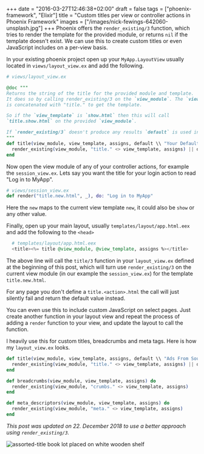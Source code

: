 +++
date = "2016-03-27T12:46:38+02:00"
draft = false
tags = ["phoenix-framework", "Elixir"]
title = "Custom titles per view or controller actions in Phoenix Framework"
images = ["/images/nick-fewings-642060-unsplash.jpg"]
+++
Phoenix offers the `render_existing/3` function, which tries to render the template for the provided module, or returns `nil` if the template doesn't exist. We can use this to create custom titles or even JavaScript includes on a per-view basis.<!--more-->

In your existing phoenix project open up your `MyApp.LayoutView` usually located in `views/layout_view.ex` and add the following.

```elixir
# views/layout_view.ex

@doc """
Returns the string of the title for the provided module and template.
It does so by calling render_existing/3 on the `view_module`. The `view module`
is concatenated with "title." to get the template.

So if the `view_template` is `show.html` then this will call
`title.show.html` on the provided `view_module`.

If `render_existing/3` doesn't produce any results `default` is used instead.
"""
def title(view_module, view_template, assigns, default \\ "Your Default Title") do
  render_existing(view_module, "title." <> view_template, assigns) || default
end
```

Now open the view module of any of your controller actions, for example the `session_view.ex`. Lets say you want the title for your login action to read "Log in to MyApp".

```elixir
# views/session_view.ex
def render("title.new.html", _), do: "Log in to MyApp"
```

Here the `new` maps to the current view template `new`, it could also be `show` or any other value.

Finally, open up your main layout, usually `templates/layout/app.html.eex` and add the following to the `<head>`

```elixir
  # templates/layout/app.html.eex
  <title><%= title @view_module, @view_template, assigns %></title>
```

The above line will call the `title/3` function in your `layout_view.ex` defined at the beginning of this post, which will turn use `render_existing/3` on the current view module (in our example the `session_view.ex`) for the template `title.new.html`.

For any page you don't define a `title.<action>.html` the call will just silently fail and return the default value instead.

You can even use this to include custom JavaScript on select pages. Just create another function in your layout view and repeat the process of adding a `render` function to your view, and update the layout to call the function.

I heavily use this for custom titles, breadcrumbs and meta tags. Here is how my `layout_view.ex` looks.

```elixir
def title(view_module, view_template, assigns, default \\ "Ads From Source") do
  render_existing(view_module, "title." <> view_template, assigns) || default
end

def breadcrumbs(view_module, view_template, assigns) do
  render_existing(view_module, "crumbs." <> view_template, assigns)
end

def meta_descriptors(view_module, view_template, assigns) do
  render_existing(view_module, "meta." <> view_template, assigns)
end
```

*This post was updated on 22. December 2018 to use a better approach using `render_existing/3`.*

![assorted-title book lot placed on white wooden shelf](/images/nick-fewings-642060-unsplash.jpg)
